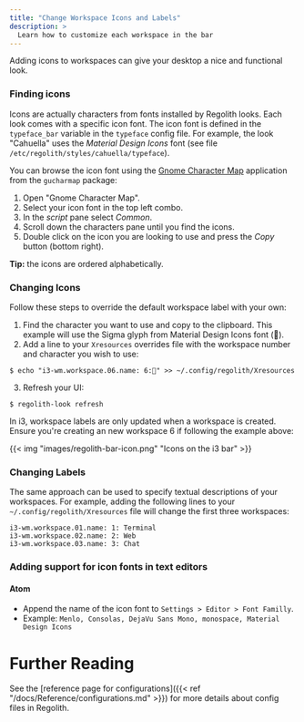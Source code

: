 ```yaml
---
title: "Change Workspace Icons and Labels"
description: >
  Learn how to customize each workspace in the bar
---
```


Adding icons to workspaces can give your desktop a nice and functional look.

### Finding icons

Icons are actually characters from fonts installed by Regolith looks. Each look comes with a specific icon font. The icon font is defined in the `typeface_bar` variable in the `typeface` config file. For example, the look "Cahuella" uses the _Material Design Icons_ font (see file `/etc/regolith/styles/cahuella/typeface`).

You can browse the icon font using the [Gnome Character Map](https://wiki.gnome.org/action/show/Apps/Gucharmap?action=show&redirect=Gucharmap) application from the `gucharmap` package:

1. Open "Gnome Character Map".
2. Select your icon font in the top left combo.
3. In the _script_ pane select _Common_.
4. Scroll down the characters pane until you find the icons.
5. Double click on the icon you are looking to use and press the _Copy_ button (bottom right).

**Tip:** the icons are ordered alphabetically.

### Changing Icons

Follow these steps to override the default workspace label with your own:

1. Find the character you want to use and copy to the clipboard. This example will use the Sigma glyph from Material Design Icons font ().
2. Add a line to your `Xresources` overrides file with the workspace number and character you wish to use:

```console
$ echo "i3-wm.workspace.06.name: 6:" >> ~/.config/regolith/Xresources
```

3. Refresh your UI:

```console
$ regolith-look refresh
```

In i3, workspace labels are only updated when a workspace is created. Ensure you're creating an new workspace 6 if following the example above:

{{< img "images/regolith-bar-icon.png" "Icons on the i3 bar" >}}

### Changing Labels

The same approach can be used to specify textual descriptions of your workspaces. For example, adding the following lines to your `~/.config/regolith/Xresources` file will change the first three workspaces:

```
i3-wm.workspace.01.name: 1: Terminal
i3-wm.workspace.02.name: 2: Web
i3-wm.workspace.03.name: 3: Chat
```

### Adding support for icon fonts in text editors

#### Atom

- Append the name of the icon font to `Settings > Editor > Font Familly`.
- Example: `Menlo, Consolas, DejaVu Sans Mono, monospace, Material Design Icons`

# Further Reading

See the [reference page for configurations]({{< ref "/docs/Reference/configurations.md" >}}) for more details about config files in Regolith.
